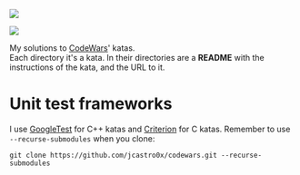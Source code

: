 ![](https://cdn.icon-icons.com/icons2/2530/PNG/512/codewars_button_icon_151901.png)

![](https://www.codewars.com/users/jcastro0x/badges/large)

My solutions to [CodeWars](https://www.codewars.com/)' katas. <br>
Each directory it's a kata. In their directories are a __README__ with the instructions of the kata, and the URL to it.

# Unit test frameworks
I use [GoogleTest](https://github.com/google/googletest) for C++ katas and [Criterion](https://github.com/Snaipe/Criterion) for C katas. 
Remember to use ```--recurse-submodules``` when you clone:

    git clone https://github.com/jcastro0x/codewars.git --recurse-submodules
